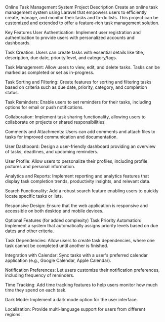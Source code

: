 Online Task Management System
Project Description
Create an online task management system using Laravel that empowers users to efficiently create, manage, and monitor their tasks and to-do lists. This project can be customized and extended to offer a feature-rich task management solution.

Key Features
User Authentication: Implement user registration and authentication to provide users with personalized accounts and dashboards.

Task Creation: Users can create tasks with essential details like title, description, due date, priority level, and category/tags.

Task Management: Allow users to view, edit, and delete tasks. Tasks can be marked as completed or set as in-progress.

Task Sorting and Filtering: Create features for sorting and filtering tasks based on criteria such as due date, priority, category, and completion status.

Task Reminders: Enable users to set reminders for their tasks, including options for email or push notifications.

Collaboration: Implement task sharing functionality, allowing users to collaborate on projects or shared responsibilities.

Comments and Attachments: Users can add comments and attach files to tasks for improved communication and documentation.

User Dashboard: Design a user-friendly dashboard providing an overview of tasks, deadlines, and upcoming reminders.

User Profile: Allow users to personalize their profiles, including profile pictures and personal information.

Analytics and Reports: Implement reporting and analytics features that display task completion trends, productivity insights, and relevant data.

Search Functionality: Add a robust search feature enabling users to quickly locate specific tasks or lists.

Responsive Design: Ensure that the web application is responsive and accessible on both desktop and mobile devices.

Optional Features (for added complexity)
Task Priority Automation: Implement a system that automatically assigns priority levels based on due dates and other criteria.

Task Dependencies: Allow users to create task dependencies, where one task cannot be completed until another is finished.

Integration with Calendar: Sync tasks with a user's preferred calendar application (e.g., Google Calendar, Apple Calendar).

Notification Preferences: Let users customize their notification preferences, including frequency of reminders.

Time Tracking: Add time tracking features to help users monitor how much time they spend on each task.

Dark Mode: Implement a dark mode option for the user interface.

Localization: Provide multi-language support for users from different regions.
